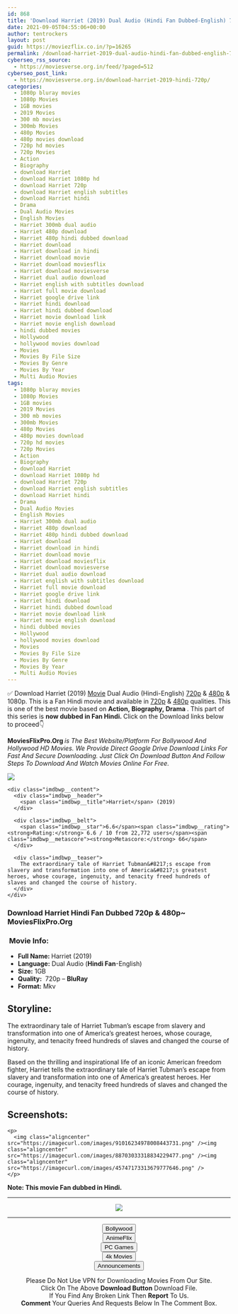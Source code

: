 ```yaml
---
id: 868
title: 'Download Harriet (2019) Dual Audio (Hindi Fan Dubbed-English) 720p [1GB]'
date: 2021-09-05T04:55:06+00:00
author: tentrockers
layout: post
guid: https://moviezflix.co.in/?p=16265
permalink: /download-harriet-2019-dual-audio-hindi-fan-dubbed-english-720p-1gb/
cyberseo_rss_source:
  - https://moviesverse.org.in/feed/?paged=512
cyberseo_post_link:
  - https://moviesverse.org.in/download-harriet-2019-hindi-720p/
categories:
  - 1080p bluray movies
  - 1080p Movies
  - 1GB movies
  - 2019 Movies
  - 300 mb movies
  - 300mb Movies
  - 480p Movies
  - 480p movies download
  - 720p hd movies
  - 720p Movies
  - Action
  - Biography
  - download Harriet
  - download Harriet 1080p hd
  - download Harriet 720p
  - download Harriet english subtitles
  - download Harriet hindi
  - Drama
  - Dual Audio Movies
  - English Movies
  - Harriet 300mb dual audio
  - Harriet 480p download
  - Harriet 480p hindi dubbed download
  - Harriet download
  - Harriet download in hindi
  - Harriet download movie
  - Harriet download moviesflix
  - Harriet download moviesverse
  - Harriet dual audio download
  - Harriet english with subtitles download
  - Harriet full movie download
  - Harriet google drive link
  - Harriet hindi download
  - Harriet hindi dubbed download
  - Harriet movie download link
  - Harriet movie english download
  - hindi dubbed movies
  - Hollywood
  - hollywood movies download
  - Movies
  - Movies By File Size
  - Movies By Genre
  - Movies By Year
  - Multi Audio Movies
tags:
  - 1080p bluray movies
  - 1080p Movies
  - 1GB movies
  - 2019 Movies
  - 300 mb movies
  - 300mb Movies
  - 480p Movies
  - 480p movies download
  - 720p hd movies
  - 720p Movies
  - Action
  - Biography
  - download Harriet
  - download Harriet 1080p hd
  - download Harriet 720p
  - download Harriet english subtitles
  - download Harriet hindi
  - Drama
  - Dual Audio Movies
  - English Movies
  - Harriet 300mb dual audio
  - Harriet 480p download
  - Harriet 480p hindi dubbed download
  - Harriet download
  - Harriet download in hindi
  - Harriet download movie
  - Harriet download moviesflix
  - Harriet download moviesverse
  - Harriet dual audio download
  - Harriet english with subtitles download
  - Harriet full movie download
  - Harriet google drive link
  - Harriet hindi download
  - Harriet hindi dubbed download
  - Harriet movie download link
  - Harriet movie english download
  - hindi dubbed movies
  - Hollywood
  - hollywood movies download
  - Movies
  - Movies By File Size
  - Movies By Genre
  - Movies By Year
  - Multi Audio Movies
---
```

<div class="thecontent clearfix">
  <p>
    ✅ Download Harriet (2019) <a href="https://moviesverse.org.in/category/movies/" data-wpel-link="internal">Movie</a> Dual Audio (Hindi-English) <a href="https://moviesverse.org.in/720p-movies/" data-wpel-link="internal">720p</a>&nbsp;&&nbsp;<a href="https://moviesverse.org.in/480p-movies/" data-wpel-link="internal">480p</a> & 1080p. This is a Fan Hindi movie and available in <a href="https://moviesverse.org.in/720p-movies/" data-wpel-link="internal">720p</a>&nbsp;&&nbsp;<a href="https://moviesverse.org.in/480p-movies/" data-wpel-link="internal">480p</a> qualities. This is one of the best movie based on <strong>Action,&nbsp;Biography,&nbsp;Drama&nbsp;</strong>. This part of this series is <strong>now dubbed in Fan <span>Hindi.&nbsp;</span></strong><span>Click on the Download links below to proceed👇</span>
  </p>
  
  <p>
    <strong><span>MoviesFlixPro.Org&nbsp;</span></strong><em>is The Best Website/Platform For Bollywood And Hollywood HD Movies. We Provide Direct Google Drive Download Links For Fast And Secure Downloading. Just Click On Download Button And Follow Steps To&nbsp;Download And Watch Movies Online For Free.</em>
  </p>
  
  <div class="imdbwp imdbwp--movie dark">
    <div class="imdbwp__thumb">
      <a class="imdbwp__link" target="_blank" title="Harriet" href="https://www.imdb.com/title/tt4648786/" rel="nofollow external noopener noreferrer" data-wpel-link="external"><img class="imdbwp__img" src="https://m.media-amazon.com/images/M/MV5BNmE1Y2JjMDEtZDAyOC00NjFiLWJlNjAtMjA3MDMzZGUxMDViXkEyXkFqcGdeQXVyMTA2MDQ3MTQ3._V1_SX300.jpg" /></a>
    </div>
    
    <div class="imdbwp__content">
      <div class="imdbwp__header">
        <span class="imdbwp__title">Harriet</span> (2019)
      </div>
      
      <div class="imdbwp__belt">
        <span class="imdbwp__star">6.6</span><span class="imdbwp__rating"><strong>Rating:</strong> 6.6 / 10 from 22,772 users</span><span class="imdbwp__metascore"><strong>Metascore:</strong> 66</span>
      </div>
      
      <div class="imdbwp__teaser">
        The extraordinary tale of Harriet Tubman&#8217;s escape from slavery and transformation into one of America&#8217;s greatest heroes, whose courage, ingenuity, and tenacity freed hundreds of slaves and changed the course of history.
      </div>
    </div>
  </div>
  
  <h3>
    <span>Download Harriet Hindi Fan Dubbed 720p & 480p~ MoviesFlixPro.Org</span>
  </h3>
  
  <h3>
    <span>&nbsp;Movie Info:&nbsp;</span>
  </h3>
  
  <ul>
    <li>
      <strong>Full Name: </strong>Harriet (2019)
    </li>
    <li>
      <strong>Language:</strong> Dual Audio (<span><strong>Hindi Fan</strong></span>-English)
    </li>
    <li>
      <strong>Size:</strong> 1GB
    </li>
    <li>
      <strong>Quality:</strong>&nbsp; 720p – <span><strong>BluRay</strong></span>
    </li>
    <li>
      <strong>Format:</strong>&nbsp;Mkv
    </li>
  </ul>
  
  <h2>
    <span>Storyline:</span>
  </h2>
  
  <p>
    The extraordinary tale of&nbsp;Harriet Tubman’s escape from slavery and transformation into one of America’s greatest heroes, whose courage, ingenuity, and tenacity freed hundreds of slaves and changed the course of history.
  </p>
  
  <p>
    Based on the thrilling and inspirational life of an iconic American freedom fighter, Harriet tells the extraordinary tale of Harriet Tubman’s escape from slavery and transformation into one of America’s greatest heroes. Her courage, ingenuity, and tenacity freed hundreds of slaves and changed the course of history.
  </p>
  
  <div class="summary_text">
    <h2>
      <span>Screenshots:</span>
    </h2>
    
    <p>
      <img class="aligncenter" src="https://imagecurl.com/images/91016234978008443731.png" /><img class="aligncenter" src="https://imagecurl.com/images/88703033318834229477.png" /><img class="aligncenter" src="https://imagecurl.com/images/45747173313679777646.png" />
    </p>
  </div>
  
  <div class="inline canwrap">
    <div class="inline canwrap">
      <div class="inline canwrap">
        <div class="inline canwrap">
          <p>
            <span><strong>Note: This movie Fan dubbed in Hindi.</strong></span>
          </p>
        </div>
      </div>
    </div>
  </div>
</div>

<center>
  </p> 
  
  <hr />
  
  <p>
    <a href="http://gdrivepro.xyz/join.php" data-wpel-link="external" target="_blank" rel="nofollow external noopener noreferrer"><img src="https://i.imgur.com/FhMdWdW.png" /></a>
  </p>
  
  <hr />
  
  <p>
    <a href="https://dogemovies.xyz" target="_blank" data-wpel-link="external" rel="nofollow external noopener noreferrer"><button class="button button5">Bollywood</button></a><br /> <a href="https://animeflix.in" target="_blank" data-wpel-link="external" rel="nofollow external noopener noreferrer"><button class="button button5">AnimeFlix</button></a><br /> <a href="https://gamesflix.net/" target="_blank" data-wpel-link="external" rel="nofollow external noopener noreferrer"><button class="button button5">PC Games</button></a><br /> <a href="https://uhdmovies.in" target="_blank" data-wpel-link="external" rel="nofollow external noopener noreferrer"><button class="button button5">4k Movies</button></a><br /> <a href="https://moviesverse.org.in/announcements/" target="_blank" data-wpel-link="internal" rel="noopener"><button class="button button5">Announcements</button></a>
  </p>
  
  <div class="alert alert-danger">
    Please Do Not Use VPN for Downloading Movies From Our Site.
  </div>
  
  <div class="alert alert-success">
    Click On The Above <strong>Download Button</strong> Download File.
  </div>
  
  <div class="alert alert-warning">
    If You Find Any Broken Link Then <strong>Report</strong> To Us.
  </div>
  
  <div class="alert alert-info">
    <strong>Comment</strong> Your Queries And Requests Below In The Comment Box.
  </div>
  
  <p>
    </center>
  </p>